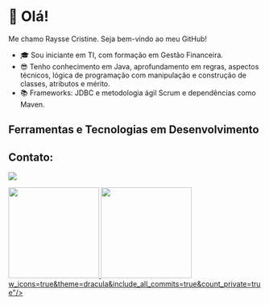 # 👋 Olá!
Me chamo Raysse Cristine.
Seja bem-vindo ao meu GitHub!

- :mortar_board: Sou iniciante em TI, com formação em Gestão Financeira.
- :sunglasses: Tenho conhecimento em Java, aprofundamento em regras, aspectos técnicos, lógica de programação com manipulação e construção de classes, atributos e mérito.
- :books: Frameworks: JDBC e metodologia ágil Scrum e dependências como Maven.

## Ferramentas e Tecnologias em Desenvolvimento
<i class="devicon-spring-plain"></i>



## Contato:
<a href="https://www.linkedin.com/in/raysse-cristine-salvino-teixeira-b1b707244/" target="_blank"><img loading="lazy" src="https://img.shields.io/badge/-LinkedIn-%230077B5?style=for-the-badge&logo=linkedin&logoColor=white" target="_blank"></a>   
</div>


<div>
<a href="https://github.com/RaysseCristine">
<img loading="lazy" height="180em" src="https://github-readme-stats.vercel.app/api/top-langs/?username=RaysseCristine&layout=compact&langs_count=7&theme=dracula"/>
<img loading="lazy" height="180em" src="https://github-readme-stats.vercel.app/api?username=RaysseCristine&show_icons=true&theme=dracula&include_all_commits=true&count_private=true"/>
</div>w_icons=true&theme=dracula&include_all_commits=true&count_private=true"/>
</div>


